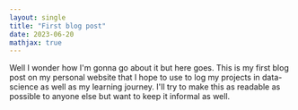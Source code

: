 ```yaml
---
layout: single
title: "First blog post"
date: 2023-06-20
mathjax: true
---
```


Well I wonder how I'm gonna go about it but here goes. This is my first blog post on my personal website that I hope to use to log my projects in data-science as well as my learning journey. I'll try to make this as readable as possible to anyone else but want to keep it informal as well.